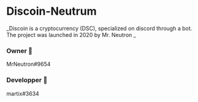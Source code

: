 # Discoin-Neutrum

_Discoin is a cryptocurrency (DSC), specialized on discord through a bot.
The project was launched in 2020 by Mr. Neutron
_

### Owner 🧭
MrNeutron#9654

### Developper 🔧
martix#3634


